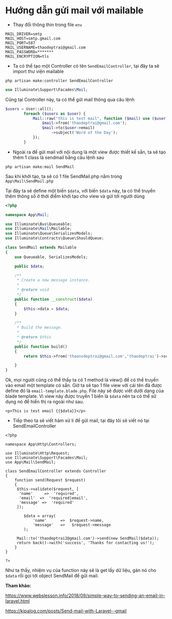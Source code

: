 # Hướng dẫn gửi mail với mailable

- Thay đổi thông thin trong file `env`

```
MAIL_DRIVER=smtp
MAIL_HOST=smtp.gmail.com
MAIL_PORT=587
MAIL_USERNAME=thaodeptrai@gmail.com
MAIL_PASSWORD=*******
MAIL_ENCRYPTION=tls
```

- Ta có thể tạo một Controller có tên `SendEmailController`, tại đây ta sẽ import thư viện mailable

`php artisan make:controller SendEmailController`

``` php
use Illuminate\Support\Facades\Mail;
```

Cũng tại Controller này, ta có thể gửi mail thông qua câu lệnh

``` php
$users = User::all();
        foreach ($users as $user) {
            Mail::raw("this is test mail", function ($mail) use ($user) {
                $mail->from('thaodeptrai@gmail.com');
                $mail->to($user->email)
                    ->subject('Word of the Day');
            });
        }
```

- Ngoài ra để gửi mail với nội dung là một view được thiết kế sẵn, ta sẽ tạo thêm 1 class là sendmail bằng câu lệnh sau

`php artisan make:mail SendMail`

Sau khi khởi tạo, ta sẽ có 1 file SendMail.php nằm trong `App\Mail\SendMail.php `

Tại đây ta sẽ define một biến `$data`, với biến `$data` này, ta có thể truyền thêm thông số ở thời điểm khởi tạo cho view và gửi tới người dùng

``` php
<?php

namespace App\Mail;

use Illuminate\Bus\Queueable;
use Illuminate\Mail\Mailable;
use Illuminate\Queue\SerializesModels;
use Illuminate\Contracts\Queue\ShouldQueue;

class SendMail extends Mailable
{
    use Queueable, SerializesModels;

    public $data;

    /**
     * Create a new message instance.
     *
     * @return void
     */
    public function __construct($data)
    {
        $this->data = $data;
    }

    /**
     * Build the message.
     *
     * @return $this
     */
    public function build()
    {
        return $this->from('thaonvdeptrai@gmail.com','thaodeptrai')->subject('Test mail')->view('email-template')->with('data', $this->data);

    }
}
```

Ok, mọi người cũng có thể thấy ta có 1 method là view() để có thể truyền vào email một template có sẵn. Giờ ta sẽ tạo 1 file view với cái tên đã được define đó là `email-template.blade.php`. File này sẽ được viết dưới dạng của blade template. Vì view này được truyền 1 biến là `$data` nên ta có thể sử dụng nó để hiển thị ra ngoài như sau.

```
<p>This is test email {{$data}}</p>
```

- Tiếp theo ta sẽ viết hàm xử lí để gửi mail, tại đây tôi sẽ viết nó tại SendEmailController

```
<?php

namespace App\Http\Controllers;

use Illuminate\Http\Request;
use Illuminate\Support\Facades\Mail;
use App\Mail\SendMail;

class SendEmailController extends Controller
{
    function send(Request $request)
    {
     $this->validate($request, [
      'name'     =>  'required',
      'email'  =>  'required|email',
      'message' =>  'required'
     ]);

        $data = array(
            'name'      =>  $request->name,
            'message'   =>   $request->message
        );

     Mail::to('thaodeptrai2@gmail.com')->send(new SendMail($data));
     return back()->with('success', 'Thanks for contacting us!');
    }
}

?>
```

Như ta thấy, nhiệm vụ của function này sẽ là get lấy dữ liệu, gán nó cho `$data` rồi gọi tới object SendMail để gửi mail.


**Tham khảo:**

https://www.webslesson.info/2018/09/simple-way-to-sending-an-email-in-laravel.html

https://kipalog.com/posts/Send-mail-with-Laravel--gmail

